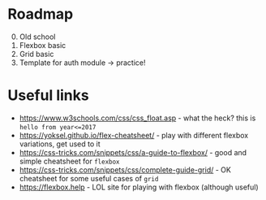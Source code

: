 # Roadmap
0. Old school
1. Flexbox basic
2. Grid basic
3. Template for auth module -> practice!
# Useful links
* https://www.w3schools.com/css/css_float.asp - what the heck? this is `hello from year<=2017`
* https://yoksel.github.io/flex-cheatsheet/ - play with different flexbox variations, get used to it
* https://css-tricks.com/snippets/css/a-guide-to-flexbox/ - good and simple cheatsheet for `flexbox`
* https://css-tricks.com/snippets/css/complete-guide-grid/ - OK cheatsheet for some useful cases of `grid`
* https://flexbox.help - LOL site for playing with flexbox (although useful)

